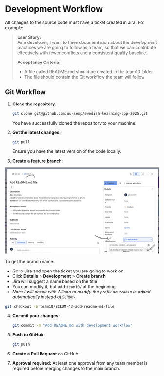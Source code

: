 # Development Workflow

All changes to the source code must have a ticket created in Jira. For example:

> **User Story:**  
> As a developer, I want to have documentation about the development practices we are going to follow as a team, so that we can contribute effectively with fewer conflicts and a consistent quality baseline.
>
> **Acceptance Criteria:**
> - A file called README.md should be created in the team10 folder
> - The file should contain the Git workflow the team will follow

## Git Workflow

1. **Clone the repository:**
   ```bash
   git clone git@github.com:uu-semp/swedish-learning-app-2025.git
   ```
   You have successfully cloned the repository to your machine.

2. **Get the latest changes:**
   ```bash
   git pull
   ```
   Ensure you have the latest version of the code locally.

3. **Create a feature branch:**

 ![Jira Git Integration](dev-tools/readme/Jira-git.png)


   To get the branch name:
   - Go to Jira and open the ticket you are going to work on
   - Click **Details** > **Development** > **Create branch**
   - Jira will suggest a name based on the title
   - You can modify it, but add `team10/` at the beginning
   - *Note: I will check with Allison to modify the prefix so `team10` is added automatically instead of `SCRUM-`*

   ```bash
   git checkout -b team10/SCRUM-43-add-readme-md-file
   ```
  
4. **Commit your changes:**

   ```bash
   git commit -m "Add README.md with development workflow"
   ```

5. **Push to GitHub:**

   ```bash
   git push
   ```

6. **Create a Pull Request** on GitHub.

7. **Approval required:** At least one approval from any team member is required before merging changes to the main branch.
